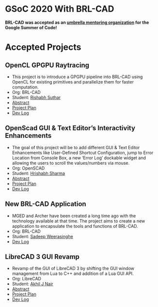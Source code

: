 # GSoC 2020 With BRL-CAD

**BRL-CAD was accepted as an [umbrella mentoring
organization](https://summerofcode.withgoogle.com) for the Google Summer
of Code!**

# Accepted Projects

## OpenCL GPGPU Raytracing

-   This project is to introduce a GPGPU pipeline into BRL-CAD using
    OpenCL for existing primitives and parallelize them for faster
    computation.
-   Org: BRL-CAD
-   Student: [Rishabh Suthar](../user/Rishabhsuthar32.md)
-   [Abstract](https://summerofcode.withgoogle.com/projects/#4537636858888192)
-   [Project Plan](../user/Rishabhsuthar32/GSoC20/Project.md)
-   [Dev Log](../user/Rishabhsuthar32/GSoC20/Log.md)

## OpenScad GUI & Text Editor’s Interactivity Enhancements

-   The goal of this project will be to add different GUI & Text Editor
    Enhancements like User-Defined Shortcut Configuration, jump to Error
    Location from Console Box, a new ‘Error Log’ dockable widget and
    allowing the users to scroll the values/numbers via mouse.
-   Org: OpenSCAD
-   Student: [Hrishabh Sharma](../user/Hrishabh.md)
-   [Abstract](https://summerofcode.withgoogle.com/projects/#6337400843796480)
-   [Project Plan](../user/Hrishabh/GSoC20/proposal.md)
-   [Dev Log](../user/Hrishabh/GSoC20/logs.md)

## New BRL-CAD Application

-   MGED and Archer have been created a long time ago with the
    technology available at that time. The project aims to create a new
    application to encapsulate the tools and functions of BRL-CAD.
-   Org: BRL-CAD
-   Student: [Sadeep Weerasinghe](../user/Sadeep.md)
-   [Dev Log](../user/Sadeep/DevLog-2020.md)

## LibreCAD 3 GUI Revamp

-   Revamp of the GUI of LibreCAD 3 by shifting the GUI window
    management from Lua to C++ and addition of a Lua GUI API.
-   Org: LibreCAD
-   Student: [Akhil J Nair](../user/Jedi18.md)
-   [Abstract](https://dokuwiki.librecad.org/doku.php/gsoc:gsoc2020#the_project)
-   [Project
    Plan](https://dokuwiki.librecad.org/lib/exe/fetch.php/gsoc:gsoc2020proposal.pdf)
-   [Dev Log](https://dokuwiki.librecad.org/doku.php/gsoc:log2020)
